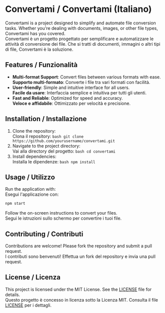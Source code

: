 # Convertami / Convertami (Italiano)

Convertami is a project designed to simplify and automate file conversion tasks. Whether you're dealing with documents, images, or other file types, Convertami has you covered.  
Convertami è un progetto progettato per semplificare e automatizzare le attività di conversione dei file. Che si tratti di documenti, immagini o altri tipi di file, Convertami è la soluzione.

## Features / Funzionalità

- **Multi-format Support**: Convert files between various formats with ease.  
    **Supporto multi-formato**: Converte i file tra vari formati con facilità.
- **User-friendly**: Simple and intuitive interface for all users.  
    **Facile da usare**: Interfaccia semplice e intuitiva per tutti gli utenti.
- **Fast and Reliable**: Optimized for speed and accuracy.  
    **Veloce e affidabile**: Ottimizzato per velocità e precisione.

## Installation / Installazione

1. Clone the repository:  
     Clona il repository:
        ```bash
        git clone https://github.com/yourusername/convertami.git
        ```
2. Navigate to the project directory:  
     Vai alla directory del progetto:
        ```bash
        cd convertami
        ```
3. Install dependencies:  
     Installa le dipendenze:
        ```bash
        npm install
        ```

## Usage / Utilizzo

Run the application with:  
Esegui l'applicazione con:
```bash
npm start
```

Follow the on-screen instructions to convert your files.  
Segui le istruzioni sullo schermo per convertire i tuoi file.

## Contributing / Contributi

Contributions are welcome! Please fork the repository and submit a pull request.  
I contributi sono benvenuti! Effettua un fork del repository e invia una pull request.

## License / Licenza

This project is licensed under the MIT License. See the [LICENSE](LICENSE) file for details.  
Questo progetto è concesso in licenza sotto la Licenza MIT. Consulta il file [LICENSE](LICENSE) per i dettagli.